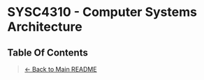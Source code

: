 # SYSC4310 - Computer Systems Architecture

## Table Of Contents

> [← Back to Main README](../../README.md)
